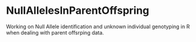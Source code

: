 # NullAllelesInParentOffspring
Working on Null Allele identification and unknown individual genotyping in R when dealing with parent offsrping data.
